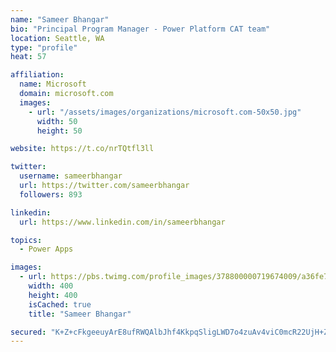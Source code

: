 ```yaml
---
name: "Sameer Bhangar"
bio: "Principal Program Manager - Power Platform CAT team"
location: Seattle, WA
type: "profile"
heat: 57

affiliation:
  name: Microsoft
  domain: microsoft.com
  images:
    - url: "/assets/images/organizations/microsoft.com-50x50.jpg"
      width: 50
      height: 50

website: https://t.co/nrTQtfl3ll

twitter:
  username: sameerbhangar
  url: https://twitter.com/sameerbhangar
  followers: 893

linkedin:
  url: https://www.linkedin.com/in/sameerbhangar

topics:
  - Power Apps

images:
  - url: https://pbs.twimg.com/profile_images/378800000719674009/a36fe7ddfab1778b76e5793772e43798_400x400.jpeg
    width: 400
    height: 400
    isCached: true
    title: "Sameer Bhangar"

secured: "K+Z+cFkgeeuyArE8ufRWQAlbJhf4KkpqSligLWD7o4zuAv4viC0mcR22UjH+ZaJs4EmPGSiI2rXhIVYoTs2zgnYmYd2zdUPE7XWLLdtsBeLMqe2qbm5QbkZunUa5SjnSHMkdzn8g5f1D4ZteFUt8/muNk9O6A6pDcJepZNIq3sm6WmTnYccb86/1BsATRuzBfawMJ+kW0Qk5hwMBqhiQFwQKX4L8t6BY6ZVP0TUoqhEOdApmDhx5IdnFt308dvcgw4bb7GdChuMzDKH9IXW355Az73lMmGQGUQbvG8DpdBQzfBbOCfb4Y3jlMDz4s/1Etrlg3GRQ7YKlghaeFv7nNMxVR0Hh1tAD0J8GFI7FzyYB/lOurtZ2Uak7X/B2OAoupGlVsLLJVdK+kfJXZ01giA==;RStygt6spfKgWGv/pVWFrw=="
---
```


